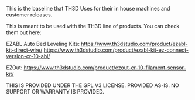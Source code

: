 This is the baseline that TH3D Uses for their in house machines and customer releases.

This is meant to be used with the TH3D line of products. You can check them out here:

EZABL Auto Bed Leveling Kits:
https://www.th3dstudio.com/product/ezabl-kit-direct-wire/
https://www.th3dstudio.com/product/ezabl-kit-ez-connect-version-cr-10-abl/

EZOut: https://www.th3dstudio.com/product/ezout-cr-10-filament-sensor-kit/

THIS IS PROVIDED UNDER THE GPL V3 LICENSE.
PROVIDED AS-IS. NO SUPPORT OR WARRANTY IS PROVIDED.